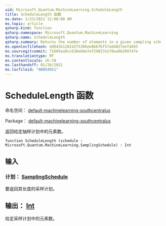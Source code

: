 ```yaml
---
uid: Microsoft.Quantum.MachineLearning.ScheduleLength
title: ScheduleLength 函数
ms.date: 1/23/2021 12:00:00 AM
ms.topic: article
qsharp.kind: function
qsharp.namespace: Microsoft.Quantum.MachineLearning
qsharp.name: ScheduleLength
qsharp.summary: Returns the number of elements in a given sampling schedule.
ms.openlocfilehash: dd042b1282d2f5386ee0b67bf57ad4027eefd493
ms.sourcegitcommit: 71605ea9cc630e84e7ef29027e1f0ea06299747e
ms.translationtype: MT
ms.contentlocale: zh-CN
ms.lasthandoff: 01/26/2021
ms.locfileid: "98854911"
---
```

# <a name="schedulelength-function"></a>ScheduleLength 函数

命名空间： [default-machinelearning-southcentralus](xref:Microsoft.Quantum.MachineLearning)

Package： [default-machinelearning-southcentralus](https://nuget.org/packages/Microsoft.Quantum.MachineLearning)


返回给定抽样计划中的元素数。

```qsharp
function ScheduleLength (schedule : Microsoft.Quantum.MachineLearning.SamplingSchedule) : Int
```


## <a name="input"></a>输入

### <a name="schedule--samplingschedule"></a>计划： [SamplingSchedule](xref:Microsoft.Quantum.MachineLearning.SamplingSchedule)

要返回其长度的采样计划。



## <a name="output--int"></a>输出： [Int](xref:microsoft.quantum.lang-ref.int)

给定采样计划中的元素数。
